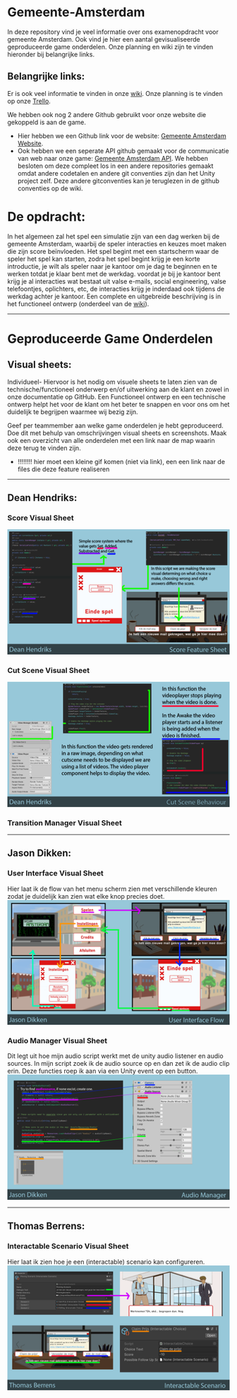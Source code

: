# Gemeente-Amsterdam
In deze repository vind je veel informatie over ons examenopdracht voor gemeente Amsterdam. Ook vind je hier een aantal gevisualiseerde geproduceerde game onderdelen. 
Onze planning en wiki zijn te vinden hieronder bij belangrijke links.

## Belangrijke links:
Er is ook veel informatie te vinden in onze [wiki](https://github.com/thomasberrens/Gemeente-Amsterdam/wiki).
Onze planning is te vinden op onze [Trello](https://trello.com/b/I5btxegt/gemeente-amsterdam).

We hebben ook nog 2 andere Github gebruikt voor onze website die gekoppeld is aan de game.
- Hier hebben we een Github link voor de website: [Gemeente Amsterdam Website](https://github.com/thomasberrens/Gemeente-Amsterdam-Website).
- Ook hebben we een seperate API github gemaakt voor de communicatie van web naar onze game: [Gemeente Amsterdam API](https://github.com/thomasberrens/Gemeente-Amsterdam-API).
We hebben besloten om deze compleet los in een andere repositories gemaakt omdat andere codetalen en andere git conventies zijn dan het Unity project zelf. Deze andere gitconventies kan je teruglezen in de github conventies op de wiki. 

# De opdracht:
In het algemeen zal het spel een simulatie zijn van een dag werken bij de gemeente Amsterdam, waarbij de speler interacties en keuzes moet maken die zijn score beïnvloeden. Het spel begint met een startscherm waar de speler het spel kan starten, zodra het spel begint krijg je een korte introductie, je wilt als speler naar je kantoor om je dag te beginnen en te werken totdat je klaar bent met de werkdag. voordat je bij je kantoor bent krijg je al interacties wat bestaat uit valse e-mails, social engineering, valse telefoontjes, oplichters, etc, de interacties krijg je inderdaad ook tijdens de werkdag achter je kantoor.
Een complete en uitgebreide beschrijving is in het functioneel ontwerp (onderdeel van de [wiki](https://github.com/thomasberrens/Gemeente-Amsterdam/wiki/Functioneel-Ontwerp)).

---

# Geproduceerde Game Onderdelen

## Visual sheets:
Individueel- Hiervoor is het nodig om visuele sheets te laten zien van de technische/functioneel onderwerp en/of uitwerking aan de klant en zowel in onze documentatie op GitHub. 
Een Functioneel ontwerp en een technische ontwerp helpt het voor de klant om het beter te snappen en voor ons om het duidelijk te begrijpen waarmee wij bezig zijn.

Geef per teammember aan welke game onderdelen je hebt geproduceerd. Doe dit met behulp van omschrijvingen visual sheets en screenshots.
Maak ook een overzicht van alle onderdelen met een link naar de map waarin deze terug te vinden zijn.

  * !!!!!!!! hier moet een kleine gif komen (niet via link), een een link naar de files die deze feature realiseren

---

## Dean Hendriks:

  ### Score Visual Sheet
  ![Score Feature Sheet](https://github.com/thomasberrens/Gemeente-Amsterdam/blob/master/Wiki/VS_Score_Feature_Sheet.png?raw=true)
  
  ### Cut Scene Visual Sheet
  ![Cut Scene Behaviour](https://github.com/thomasberrens/Gemeente-Amsterdam/blob/master/Wiki/VS_Cut_Scene_Behaviour_Sheet.png?raw=true)
  
  ### Transition Manager Visual Sheet
  
  ---
  
## Jason Dikken:

 ### User Interface Visual Sheet
 
 Hier laat ik de flow van het menu scherm zien met verschillende kleuren zodat je duidelijk kan zien wat elke knop precies doet.
  ![User Interface Visual Sheet](https://github.com/thomasberrens/Gemeente-Amsterdam/blob/master/Wiki/VS_User_Interface_Flow.png?raw=true)

  ### Audio Manager Visual Sheet
 
 Dit legt uit hoe mijn audio script werkt met de unity audio listener en audio sources. In mijn script zoek ik de audio source op en dan zet ik de audio clip erin.
 Deze functies roep ik aan via een Unity event op een button.
  ![User Interface Visual Sheet](https://github.com/thomasberrens/Gemeente-Amsterdam/blob/master/Wiki/VS_Audio_Manager_Sheet.png?raw=true)

---

## Thomas Berrens:

 ### Interactable Scenario Visual Sheet
 Hier laat ik zien hoe je een (interactable) scenario kan configureren.
  ![User Interface Visual Sheet](https://github.com/thomasberrens/Gemeente-Amsterdam/blob/master/Wiki/VS_Interactable_Scenario.png?raw=true)
